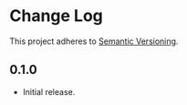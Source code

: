 # Change Log
This project adheres to [Semantic Versioning](https://semver.org/).

## 0.1.0
* Initial release.
